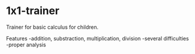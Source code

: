 # 1x1-trainer
Trainer for basic calculus for children.

Features
  -addition, substraction, multiplication, division
  -several difficulties
  -proper analysis
